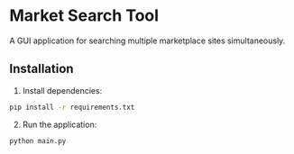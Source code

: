 # Market Search Tool

A GUI application for searching multiple marketplace sites simultaneously.

## Installation

1. Install dependencies:
```bash
pip install -r requirements.txt
```

2. Run the application:
```bash
python main.py 